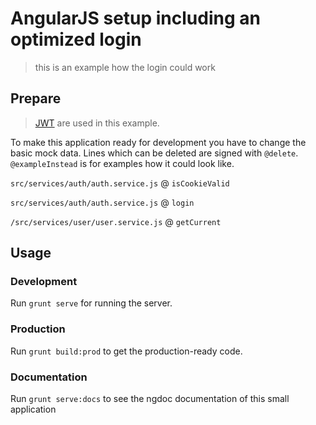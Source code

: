 # AngularJS setup including an optimized login

> this is an example how the login could work

## Prepare

> [JWT](https://jwt.io/) are used in this example.

To make this application ready for development you have to change the basic mock data. Lines which can be deleted are signed with `@delete`. `@exampleInstead` is for examples how it could look like.

`src/services/auth/auth.service.js` @ `isCookieValid`

`src/services/auth/auth.service.js` @ `login`

`/src/services/user/user.service.js` @ `getCurrent`

## Usage

### Development

Run `grunt serve` for running the server.

### Production

Run `grunt build:prod` to get the production-ready code.

### Documentation

Run `grunt serve:docs` to see the ngdoc documentation of this small application